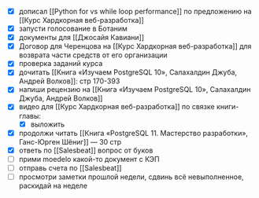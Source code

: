 - [x] дописал [[Python for vs while loop performance]] по предложению на [[Курс Хардкорная веб-разработка]]
- [x] запусти голосование в Ботаним
- [x] документы для [[Джосайя Кавиани]]
- [x] Договор для Черенцова на [[Курс Хардкорная веб-разработка]] для возврата части средств от его организации
- [x] проверка заданий курса
- [x] дочитать [[Книга «Изучаем PostgreSQL 10», Салахалдин Джуба, Андрей Волков]]: стр 170-393
- [x] напиши рецензию на [[Книга «Изучаем PostgreSQL 10», Салахалдин Джуба, Андрей Волков]]
- [x] видео для [[Курс Хардкорная веб-разработка]] по связке книги-главы:
	- [x] выложить
- [x] продолжи читать [[Книга «PostgreSQL 11. Мастерство разработки», Ганс-Юрген Шёниг]] — 30 стр
- [x] ответь по [[Salesbeat]] вопрос от буков 
- [ ] прими moedelo какой-то документ с КЭП
- [ ] отправь счета по [[Salesbeat]]
- [ ] просмотри заметки прошлой недели, сдвинь всё невыполненное, раскидай на неделе